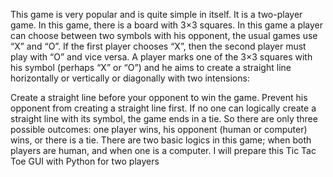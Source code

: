 This game is very popular and is quite simple in itself. It is a two-player game. In this game, there is a board with 3×3 squares.
In this game a player can choose between two symbols with his opponent, the usual games use “X” and “O”. If the first player chooses “X”, then the second player must play with “O” and vice versa.
A player marks one of the 3×3 squares with his symbol (perhaps “X” or “O”) and he aims to create a straight line horizontally or vertically or diagonally with two intensions:

Create a straight line before your opponent to win the game.
Prevent his opponent from creating a straight line first.
If no one can logically create a straight line with its symbol, the game ends in a tie. So there are only three possible outcomes: one player wins, his opponent (human or computer) wins, or there is a tie.
There are two basic logics in this game; when both players are human, and when one is a computer. I will prepare this Tic Tac Toe GUI with Python for two players

